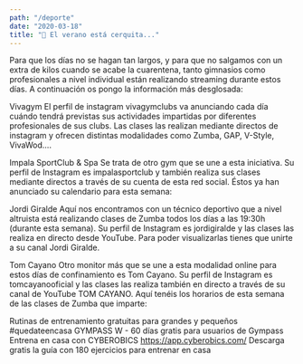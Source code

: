 ```yaml
---
path: "/deporte"
date: "2020-03-18"
title: "💪 El verano está cerquita..."
---
```


Para que los días no se hagan tan largos, y para que no salgamos con un extra de kilos cuando se acabe la cuarentena, tanto gimnasios como profesionales a nivel individual están realizando streaming durante estos días. A continuación os pongo la información más desglosada:

Vivagym
El perfil de instagram vivagymclubs va anunciando cada día cuándo tendrá previstas sus actividades impartidas por diferentes profesionales de sus clubs. Las clases las realizan mediante directos de instagram y ofrecen distintas modalidades como Zumba, GAP, V-Style, VivaWod….

Impala SportClub & Spa
Se trata de otro gym que se une a esta iniciativa. Su perfil de Instagram es impalasportclub y también realiza sus clases mediante directos a través de su cuenta de esta red social. Éstos ya han anunciado su calendario para esta semana:

Jordi Giralde
Aquí nos encontramos con un técnico deportivo que a nivel altruista está realizando clases de Zumba todos los días a las 19:30h (durante esta semana). Su perfil de Instagram es jordigiralde y las clases las realiza en directo desde YouTube. Para poder visualizarlas tienes que unirte a su canal Jordi Giralde.

Tom Cayano
Otro monitor más que se une a esta modalidad online para estos días de confinamiento es Tom Cayano. Su perfil de Instagram es tomcayanooficial y las clases las realiza también en directo a través de su canal de YouTube TOM CAYANO. Aquí tenéis los horarios de esta semana de las clases de Zumba que imparte:

Rutinas de entrenamiento gratuitas para grandes y pequeños #quedateencasa
GYMPASS W - 60 días gratis para usuarios de Gympass
Entrena en casa con CYBEROBICS https://app.cyberobics.com/
Descarga gratis la guía con 180 ejercicios para entrenar en casa
